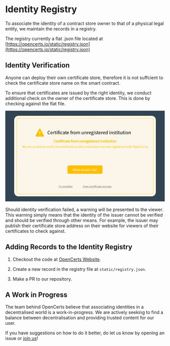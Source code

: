 # Identity Registry

To associate the identity of a contract store owner to that of a physical legal entity, we maintain the records in a registry.

The registry currently a flat .json file located at [https://opencerts.io/static/registry.json](https://opencerts.io/static/registry.json)

## Identity Verification

Anyone can deploy their own certificate store, therefore it is not suffcient to check the certificate store name on the smart contract. 

To ensure that certificates are issued by the right identity, we conduct additional check on the owner of the certificate store. This is done by checking against the flat file.

![Unregistered Institution Warning](./assets/identity-registry/unregistered-institute-warning.png)

Should identity verification failed, a warning will be presented to the viewer. This warning simply means that the identity of the issuer cannot be verified and should be verified through other means. For example, the issuer may publish their certificate store address on their website for viewers of their certificates to check against.

## Adding Records to the Identity Registry

1. Checkout the code at [OpenCerts Website](https://github.com/OpenCerts/opencerts-website). 

2. Create a new record in the registry file at `static/registry.json`.

3. Make a PR to our repository. 

## A Work in Progress

The team behind OpenCerts believe that associating identities in a decentralised world is a work-in-progress. We are actively seeking to find a balance between decentralisation and providing trusted content for our user.

If you have suggestions on how to do it better, do let us know by opening an issue or [join us](https://ethernaut.gdshive.io/)!
